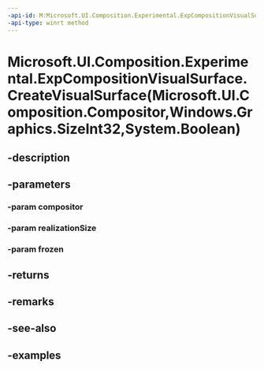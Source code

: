 ```yaml
---
-api-id: M:Microsoft.UI.Composition.Experimental.ExpCompositionVisualSurface.CreateVisualSurface(Microsoft.UI.Composition.Compositor,Windows.Graphics.SizeInt32,System.Boolean)
-api-type: winrt method
---
```


# Microsoft.UI.Composition.Experimental.ExpCompositionVisualSurface.CreateVisualSurface(Microsoft.UI.Composition.Compositor,Windows.Graphics.SizeInt32,System.Boolean)

<!--
public static Microsoft.UI.Composition.CompositionVisualSurface CreateVisualSurface (Microsoft.UI.Composition.Compositor compositor, Windows.Graphics.SizeInt32 realizationSize, bool frozen);
-->


## -description

## -parameters

### -param compositor

### -param realizationSize

### -param frozen

## -returns

## -remarks

## -see-also

## -examples


